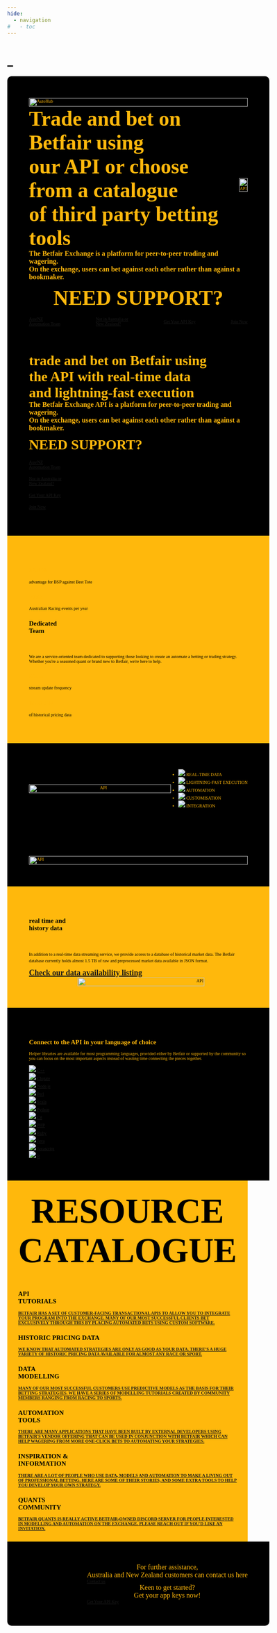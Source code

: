 ```yaml
---
hide:
  - navigation
#   - toc
---
```


<!-- hide text header for img header -->
<style> .md-typeset h1 { display: none; } </style>
    
# _

<div style="background-color:black; color:#ffb80c;  font-family:DIN_Regular; font-size:10px; display: flex; justify-content: space-between; align-items: center; padding:50px 50px 0 50px;border-radius:10px 10px 0 0; width: 100%;">
    <img src="/img/automationHubHero.gif" alt="AutoHub" style="width: 100%; height: 100%;">
</div>

<div class="large-screen" style="background-color:black; color:#ffb80c;  font-family:DIN_Regular; font-size:10px; display: flex; justify-content: space-between; align-items: flex-start; padding:0 50px 50px 50px; width: 100%;">
  <div  class="large-screen" style="display: flex; align-items: center;">
    <div  class="large-screen" style="flex: 1;">
      <div  class="large-screen" style="display: flex; align-items: center; text-align: left;">
        <div>
          <b><font size="10rem">Trade and bet on Betfair using</font></b><br>
          <b><font size="10rem">our API or choose from a catalogue</font></b><br>
          <b><font size="10rem">of third party betting tools</font></b><br>
        </div>
        <div style="flex: 1; text-align: right; padding:30px 0 0 30px">
          <img src="/modelling/img/API1.gif" alt="API" style="width: 100%; height: 130%;">
        </div>
      </div>
      <b><font size="3rem">The Betfair Exchange is a platform for peer-to-peer trading and wagering.</font></b><br>
      <b><font size="3rem">On the exchange, users can bet against each other rather than against a bookmaker.</font></b><br>
      <br>
      <div  class="large-screen" style="display: flex; align-items: center; justify-content: center; font-family:National2; text-transform: uppercase">
      <b><font size="10rem">Need Support?</font></b><br>
      <br>
      </div>
      <div  class="large-screen" style="display: flex; justify-content: space-between; padding: 1rem 0 0 0">
        <a href="mailto:automation@betfair.com.au" class="btn btn-human" style="display: flex; align-items: center; justify-content: center;">Aus/NZ<br>Automation Team</a>
        <a href="https://developer.betfair.com/" class="btn btn-human" style="display: flex; align-items: center; justify-content: center;">Not in Australia or<br> New Zealand?</a>
        <a href="https://betfair-datascientists.github.io/api/apiappkey/" class="btn btn-human" style="display: flex; align-items: center; justify-content: center;">Get Your API Key </a>
        <a href="https://register.betfair.com.au/account/registration" class="btn btn-human" style="display: flex; align-items: center; justify-content: center;">Join Now</a>
      </div>
      <br>
    </div>
  </div>
</div>

<div class="small-screen">
  <div style="background-color:black; color:#ffb80c; font-family:DIN_Regular; font-size:10px; display: flex; justify-content: space-between; align-items: flex-start; padding:0 50px 50px 50px; width: 100%;">
    <div class="small-screen" style="display: flex; align-items: center;">
      <div style="flex: 1;">
        <div style="display: flex; align-items: center; text-align: left;">
          <div>
            <b><font size="6rem">trade and bet on Betfair using</font></b><br>
            <b><font size="6rem">the API with real-time data</font></b><br>
            <b><font size="6rem">and lightning-fast execution</font></b><br>
          </div>
        </div>
        <b><font size="3rem">The Betfair Exchange API is a platform for peer-to-peer trading and wagering.</font></b><br>
        <b><font size="3rem">On the exchange, users can bet against each other rather than against a bookmaker.</font></b><br>
        <br>
        <div style="display: flex; align-items: center; justify-content: left; font-family:National2; text-transform: uppercase">
        <b><font size="6rem">Need Support?</font></b><br>
        <br>
        </div>
        <div style="display: flex; justify-content: space-between; padding: 1rem 0 0 0">
          <a href="mailto:automation@betfair.com.au" class="btn btn-human" style="display: flex; align-items: center; justify-content: center;">Aus/NZ<br>Automation Team</a>
        </div>
        <div style="display: flex; justify-content: space-between; padding: 1rem 0 0 0">
          <a href="https://developer.betfair.com/" class="btn btn-human" style="display: flex; align-items: center; justify-content: center;">Not in Australia or<br> New Zealand?</a>
        </div>
        <div style="display: flex; justify-content: space-between; padding: 1rem 0 0 0">
          <a href="https://betfair-datascientists.github.io/api/apiappkey/" class="btn btn-human" style="display: flex; align-items: center; justify-content: center;">Get Your API Key </a>
        </div>
        <div style="display: flex; justify-content: space-between; padding: 1rem 0 0 0">
          <a href="https://register.betfair.com.au/account/registration" class="btn btn-human" style="display: flex; align-items: center; justify-content: center;">Join Now</a>
        </div>
        <br>
      </div>
    </div>
  </div>
</div>

<div style="background-color:#ffb80c; color:black; font-size:10px; display: flex; justify-content: space-between; align-items: center; padding:50px; width: 100%; font-family:DIN_Regular">
    <div class="grid-container">
        <div class="grid-item"">
          <h2 style="color: #ffb80c;">12.4%</h2>
          <p>advantage for BSP against Best Tote</p>
        </div>
        <div class="grid-item">
          <h2 style="color: #ffb80c;">>76k</h2>
          <p>Australian Racing events per year</p>
        </div>
        <div class="grid-item-side grid-item-large">
          <h2>Dedicated<br>Team</h2>
          </br>
          </br>
          <p>We are a service-oriented team dedicated to supporting those looking to create an automate a betting or trading strategy. Whether you're a seasoned quant or brand new to Betfair, we're here to help.</p>
        </div>
        <div class="grid-item">
          <h2 style="color: #ffb80c;">50ms</h2>
          <p>stream update frequency</p>
        </div>
        <div class="grid-item">
          <h2 style="color: #ffb80c;">1450 GB</h2>
          <p>of historical pricing data</p>
        </div>
    </div>
</div>

<div style="background-color:black; color:#ffb80c;  font-family:DIN_Regular; font-size:10px; display: flex; justify-content: space-between; align-items: center; padding:50px; width: 100%;">
    <div class="large-screen" style="flex: 1; text-align: center;">
        <img id="default-image" src="/img/List1.png" alt="API" style="width: 100%; height: 100%;">
    </div>
    <ul class="selectable-list">
      <li>
        <div class="list-item selected" onclick="selectItem(this);">
          <img src="/img/List1.png">
          <span style="text-transform:uppercase">Real-time data</span>
        </div>
      </li>
      <li>
        <div class="list-item" onclick="selectItem(this);">
          <img src="/img/List2.png">
          <span style="text-transform:uppercase">Lightning-fast execution</span>
        </div>
      </li>
      <li>
        <div class="list-item" onclick="selectItem(this);">
          <img src="/img/List3.png">
          <span style="text-transform:uppercase">Automation</span>
        </div>
      </li>
      <li>
        <div class="list-item" onclick="selectItem(this);">
          <img src="/img/List4.png">
          <span style="text-transform:uppercase">Customisation</span>
        </div>
      </li>
      <li>
        <div class="list-item" onclick="selectItem(this);">
          <img src="/img/List5.png">
          <span style="text-transform:uppercase">Integration</span>
        </div>
      </li>
    </ul>
</div>

<div class="small-screen" style="background-color:black; color:#ffb80c; font-family:DIN_Regular; font-size:10px; display: flex; justify-content: space-between; align-items: center; padding:50px; width: 100%;">
  <div style="flex: 1; text-align: left;">
        <img id="default-image1" src="/img/List1.png" alt="API" style="width: 100%; height: 100%;">
  </div>
</div>

<div style="background-color:#ffb80c; color:black; font-family:DIN_Regular; font-size:10px; display: flex; justify-content: space-between; align-items: center; padding:50px; width: 100%;">
    <div class="grid-container-left">
        <div class="grid-item-side grid-item-large-left">
          <h2>real time and<br>history data</h2>
          </br>
          </br>
          <p style="line-height: 1.5;">In addition to a real-time data streaming service, we provide access to a database of historical market data. The Betfair database currently holds almost 1.5 TB of raw and preprocessed market data available in JSON format.</p>
          <a href="https://historicdata.betfair.com/#/home" style="font-size: 18px;text-decoration: underline; font-weight: bold;text-decoration-thickness: 2px;">Check our data availability listing</a>
        </div>
        <div class="grid-item" style="background-color: #ffb80c; border-color:#ffb80c; padding-right: 100px">
          <div style="flex: 1; text-align: right">
              <img src="/modelling/img/API3.gif" alt="API" style="width: 85%; height: 85%;">
          </div>
        </div>
    </div>
</div>

<div style="background-color:black; color:#ffb80c;  font-family:DIN_Regular; font-size:10px; display: flex; justify-content: space-between; align-items: center; padding:50px; width: 100%;">
    <div class="grid-container-languages">
        <div class="grid-item-languages">
            <h2>Connect to the API in your language of choice</h2></a>
            <p>Helper libraries are available for most programming languages, provided either by Betfair or supported by the community so you can focus on the most important aspects instead of wasting time connecting the pieces together.</p>
        </div>
        <div class="grid-item-languages">
            <img src="https://cdn.jsdelivr.net/gh/devicons/devicon/icons/cplusplus/cplusplus-original.svg" />
            <a href="https://github.com/captain-igloo/greentop" style="text-align: center;">C++</a>
        </div>
          <div class="grid-item-languages">
            <img src="https://cdn.jsdelivr.net/gh/devicons/devicon/icons/clojure/clojure-original.svg" />
            <a href="https://github.com/jamiei/betfair-aping-sample" style="text-align: center;">Clojure</a>
        </div>
        <div class="grid-item-languages">
            <img src="https://cdn.jsdelivr.net/gh/devicons/devicon/icons/nodejs/nodejs-original-wordmark.svg" />
            <a href="https://github.com/betfair/stream-api-sample-code/tree/master/node.js" style="text-align: center;">Node.js</a>
        </div>
        <div class="grid-item-languages">
            <img src="https://cdn.jsdelivr.net/gh/devicons/devicon/icons/perl/perl-original.svg" />
            <a href="https://github.com/betfair/API-NG-sample-code/tree/master/perl" style="text-align: center;">Perl</a>
        </div>
        <div class="grid-item-languages">
            <img src="https://cdn.jsdelivr.net/gh/devicons/devicon/icons/scala/scala-original.svg" />
            <a href="https://github.com/city81/betfair-service-ng" style="text-align: center;">Scala</a>
        </div>
        <div class="grid-item-languages">
            <img src="https://cdn.jsdelivr.net/gh/devicons/devicon/icons/python/python-original-wordmark.svg" />
            <a href="https://github.com/betfair/API-NG-sample-code/tree/master/python" style="text-align: center;">Python</a>
        </div>
        <div class="grid-item-languages">
            <img src="https://cdn.jsdelivr.net/gh/devicons/devicon/icons/csharp/csharp-plain.svg" />
            <a href="https://github.com/betfair/API-NG-sample-code/tree/master/cSharp" style="text-align: center;">C#</a>
        </div>
        <div class="grid-item-languages">
            <img src="https://cdn.jsdelivr.net/gh/devicons/devicon/icons/php/php-plain.svg" />
            <a href="https://github.com/betfair/API-NG-sample-code/tree/master/php" style="text-align: center;">PHP</a>
        </div>
        <div class="grid-item-languages">
            <img src="https://cdn.jsdelivr.net/gh/devicons/devicon/icons/ruby/ruby-plain.svg" />
            <a href="https://github.com/mikecmpbll/betfair" style="text-align: center;">Ruby</a>
        </div>
        <div class="grid-item-languages">
            <img src="https://cdn.jsdelivr.net/gh/devicons/devicon/icons/java/java-original.svg" />
            <a href="https://github.com/betfair/API-NG-sample-code/tree/master/java" style="text-align: center;">Java</a>
        </div>
        <div class="grid-item-languages">
            <img src="https://cdn.jsdelivr.net/gh/devicons/devicon/icons/javascript/javascript-plain.svg" />
            <a href="https://github.com/betfair/API-NG-sample-code/tree/master/javascript" style="text-align: center;">Javascript</a>
        </div>
        <div class="grid-item-languages">
            <img src="https://cdn.jsdelivr.net/gh/devicons/devicon/icons/rstudio/rstudio-plain.svg" />
            <a href="https://github.com/phillc73/abettor">R</a>
        </div>
    </div>
</div>

<div style="background-color:#ffb80c; color:black;  font-family:National2; font-size:10px;  align-items: center; padding:25px; width: 100%; font-weight:bold; text-transform: uppercase">
    <div style="text-align:center; color: black; font-size: 5rem; padding:0 0 25px 0;">
    <b>Resource Catalogue</b>
    </div>
    <div class="grid-container-centre">
        <div class="grid-item-changer">
            <h2>API </br>Tutorials</h2>
            <a href="https://betfair-datascientists.github.io/api/apiResources/">Betfair has a set of customer-facing transactional APIs to allow you to integrate your program into the Exchange. Many of our most successful clients bet exclusively through this by placing automated bets using custom software.</a>
        </div>
        <div class="grid-item-changer">
            <h2>Historic Pricing Data</h2>
            <a href="https://betfair-datascientists.github.io/historicData/dataSources/">We know that automated strategies are only as good as your data. There’s a huge variety of historic pricing data available for almost any race or sport.</a>
        </div>
        <div class="grid-item-changer">
            <h2>Data </br>Modelling</h2>
            <a href="https://betfair-datascientists.github.io/modelling/howToModel/">Many of our most successful customers use predictive models as the basis for their betting strategies. We have a series of modelling tutorials created by community members ranging from racing to sports.</a>
        </div>
        <div class="grid-item-changer">
            <h2>Automation</br> Tools</h2>
            <a href="https://betfair-datascientists.github.io/autoTools/overview/">There are many applications that have been built by external developers using Betfair's Vendor offering that can be used in conjunction with Betfair which can help wagering from more one-click bets to automating your strategies.</a>
        </div>
        <div class="grid-item-changer">
            <h2>Inspiration & </br>Information</h2>
            <a href="https://www.youtube.com/playlist?list=PLvw8KRdyfOY19ys_5lpSpcbjpy_PBoZEZ">There are a lot of people who use data, models and automation to make a living out of professional betting. Here are some of their stories, and some extra tools to help you develop your own strategy.</a>
        </div>
        <div class="grid-item-changer">
            <h2>Quants</br>Community</h2>
            <a href="mailto:automation@betfair.com.au">betfair quants is really active Betfair-owned Discord server for people interested in modelling and automation on the Exchange. Please reach out if you'd like an invitation.</a>
        </div>
    </div>
</div>

<div style="background-color:black; color:#ffb80c; font-family:DIN_Regular; font-size:10px; display: flex; justify-content: space-between; align-items: center; padding:50px; width: 100%;border-radius: 0 0 10px 10px;">
    <div style="flex: 1; font-size: 10px; line-height: 1.5;">
    </div>
      <div class="grid-container-CTA">
        <p style="text-align: center; font-size: 1rem;margin: auto ;font-family:DIN_Regular">For further assistance,</br> Australia and New Zealand customers can contact us here</p>
        <a href="mailto:automation@betfair.com.au" class="btn btn-api" style="margin: auto">Contact us</a>
        <p style="text-align: center; font-size: 1rem;margin: auto; font-family:DIN_Regular">Keen to get started? </br>Get your app keys now!</p>
        <a href="https://betfair-datascientists.github.io/api/apiappkey/" class="btn btn-api" style="margin: auto">Get Your API Key</a>
      </div>
    </div>
</div>

<link rel="stylesheet" href="https://cdn.jsdelivr.net/gh/devicons/devicon@v2.15.1/devicon.min.css">